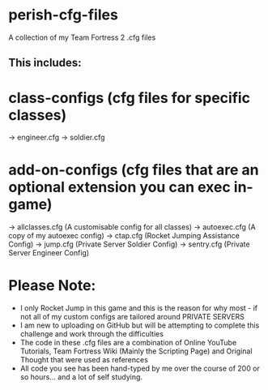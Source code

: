 # perish-cfg-files
A collection of my Team Fortress 2 .cfg files

## This includes: 
# class-configs (cfg files for specific classes)
-> engineer.cfg
-> soldier.cfg

# add-on-configs (cfg files that are an optional extension you can exec in-game)
-> allclasses.cfg   (A customisable config for all classes)
-> autoexec.cfg     (A copy of my autoexec config)
-> ctap.cfg         (Rocket Jumping Assistance Config)
-> jump.cfg         (Private Server Soldier Config)
-> sentry.cfg       (Private Server Engineer Config)

# Please Note:
- I only Rocket Jump in this game and this is the reason for why most - if not all of my custom configs are  tailored around PRIVATE SERVERS
- I am new to uploading on GitHub but will be attempting to complete this challenge and work through the difficulties
- The code in these .cfg files are a combination of Online YouTube Tutorials, Team Fortress Wiki (Mainly the Scripting Page) and Original Thought that were used as references
- All code you see has been hand-typed by me over the course of 200 or so hours... and a lot of self studying.




